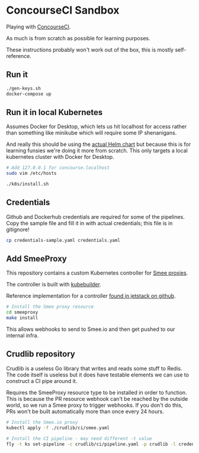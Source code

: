 # ConcourseCI Sandbox

Playing with [ConcourseCI](https://concourse-ci.org).

As much is from scratch as possible for learning purposes.

These instructions probably won't work out of the box, this is mostly self-reference.

## Run it

```bash
./gen-keys.sh
docker-compose up
```

## Run it in local Kubernetes

Assumes Docker for Desktop, which lets us hit localhost for access rather than
something like minikube which will require some IP shenanigans.

And really this should be using the [actual Helm chart](https://github.com/concourse/concourse-chart)
but because this is for learning funsies we're doing it more from scratch.  This
only targets a local kubernetes cluster with Docker for Desktop.

```bash
# Add 127.0.0.1 for concourse.localhost
sudo vim /etc/hosts

./k8s/install.sh
```

## Credentials

Github and Dockerhub credentials are required for some of the pipelines.  Copy
the sample file and fill it in with actual credentials; this file is in gitignore!

```bash
cp credentials-sample.yaml credentials.yaml
```

## Add SmeeProxy

This repository contains a custom Kubernetes controller for [Smee proxies](https://smee.io).

The controller is built with [kubebuilder](https://kubebuilder.io).

Reference implementation for a controller [found in jetstack on github](https://github.com/jetstack/kubebuilder-sample-controller).

```bash
# Install the Smee proxy resource
cd smeeproxy
make install
```

This allows webhooks to send to Smee.io and then get pushed to our internal infra.

## Crudlib repository

Crudlib is a useless Go library that writes and reads some stuff to Redis.  The
code itself is useless but it does have testable elements we can use to construct
a CI pipe around it.

Requires the SmeeProxy resource type to be installed in order to function.  This
is because the PR resource webhook can't be reached by the outside world, so we
run a Smee proxy to trigger webhooks.  If you don't do this, PRs won't be built
automatically more than once every 24 hours.

```bash
# Install the Smee.io proxy
kubectl apply -f ./crudlib/ci/smee.yaml

# Install the CI pipeline - may need different -t value
fly -t ks set-pipeline -c crudlib/ci/pipeline.yaml -p crudlib -l credentials.yaml
```

